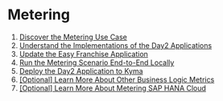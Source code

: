 # Metering 

1. [Discover the Metering Use Case](discover-metering-usecase/README.md)
1. [Understand the Implementations of the Day2 Applications](understand-day2-app/README.md)  
1. [Update the Easy Franchise Application](update-easyfranchise/README.md)
1. [Run the Metering Scenario End-to-End Locally](run-apps-locally/README.md)  
1. [Deploy the Day2 Application to Kyma](deploy/README.md) 
1. [[Optional] Learn More About Other Business Logic Metrics](learn-other-metrics/README.md)
1. [[Optional] Learn More About Metering SAP HANA Cloud](learn-hana-metering/README.md)
    



